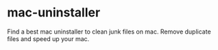 # mac-uninstaller
Find a best mac uninstaller to clean junk files on mac. Remove duplicate files and speed up your mac.
